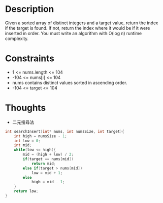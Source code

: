 # Description

Given a sorted array of distinct integers and a target value, return the index if the target is found. If not, return the index where it would be if it were inserted in order.
You must write an algorithm with O(log n) runtime complexity.

# Constraints

- 1 <= nums.length <= 104
- -104 <= nums[i] <= 104
- nums contains distinct values sorted in ascending order.
- -104 <= target <= 104

# Thoughts

- 二元搜尋法

```c
int searchInsert(int* nums, int numsSize, int target){
	int high = numsSize - 1;
	int low = 0;
	int mid;
	while(low <= high){
		mid = (high + low) / 2;
		if(target == nums[mid])
			return mid;
		else if(target > nums[mid])
			low = mid + 1;
		else
			high = mid - 1;
	}
	return low;
}
```